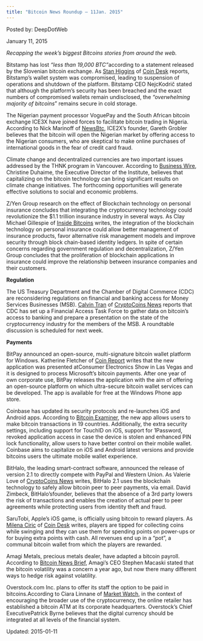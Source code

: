 ```yaml
---
title: "Bitcoin News Roundup – 11Jan. 2015"
---
```


Posted by: DeepDotWeb 

<span>January 11, 2015</span>

<p><em>Recapping the week&#8217;s biggest Bitcoins stories from around the web. </em></p>
<p>Bitstamp has lost <em>“less than 19,000 BTC”</em>according to a statement released by the Slovenian bitcoin exchange. As <a href="http://www.coindesk.com/author/stan-higgins/">Stan Higgins</a> of <a href="http://www.coindesk.com/bitstamp-claims-roughly-19000-btc-lost-hot-wallet-hack/">Coin Desk</a> reports, Bitstamp’s wallet system was compromised, leading to suspension of operations and shutdown of the platform. Bitstamp CEO NejcKodrič stated that although the platform’s security has been breached and the exact numbers of compromised wallets remain undisclosed, the <em>“overwhelming majority of bitcoins</em>” remains secure in cold storage.</p>
<p>The Nigerian payment processor VoguePay and the South African bitcoin exchange ICE3X have joined forces to facilitate bitcoin trading in Nigeria. According to Nick Marinoff of <a href="http://newsbtc.com/2015/01/08/bitcoin-trading-comes-nigeria/">NewsBtc</a>, ICE2X’s founder, Gareth Grobler believes that the bitcoin will open the Nigerian market by offering access to the Nigerian consumers, who are skeptical to make online purchases of international goods in the fear of credit card fraud.</p>
<p>Climate change and decentralized currencies are two important issues addressed by the THNK program in Vancouver. According to <a href="http://www.businesswire.com/news/home/20150108006459/en/Bitcoin-Digital-Currencies-Studied-Carbon-Reduced-Housing#.VLAbwNKUfms">Business Wire</a>, Christine Duhaime, the Executive Director of the Institute, believes that capitalizing on the bitcoin technology can bring significant results on climate change initiatives. The forthcoming opportunities will generate effective solutions to social and economic problems.</p>
<p>Z/Yen Group research on the effect of Blockchain technology on personal insurance concludes that integrating the cryptocurrency technology could revolutionize the $1.1 trillion insurance industry in several ways. As Clay Michael Gillespie of <a href="http://insidebitcoins.com/news/how-blockchain-technology-could-revolutionize-the-1-1-trillion-insurance-industry/28516">Inside Bitcoins</a> writes, the integration of the blockchain technology on personal insurance could allow better management of insurance products, favor alternative risk management models and improve security through block chain-based identity ledgers. In spite of certain concerns regarding government regulation and decentralization, Z/Yen Group concludes that the proliferation of blockchain applications in insurance could improve the relationship between insurance companies and their customers.</p>
<p><strong>Regulation</strong></p>
<p>The US Treasury Department and the Chamber of Digital Commerce (CDC) are reconsidering regulations on financial and banking access for Money Services Businesses (MSB). <a href="https://www.cryptocoinsnews.com/author/calvin-tran/">Calvin Tran</a> of <a href="https://www.cryptocoinsnews.com/regulation-bitcoin-industrys-banking-access-change/">CryptoCoins News</a> reports that CDC has set up a Financial Access Task Force to gather data on bitcoin’s access to banking and prepare a presentation on the state of the cryptocurrency industry for the members of the MSB. A roundtable discussion is scheduled for next week.</p>
<p><strong>Payments</strong></p>
<p>BitPay announced an open-source, multi-signature bitcoin wallet platform for Windows. Katherine Fletcher of <a href="https://coinreport.net/app-news-bitpay-debuts-first-bitcoin-wallet-windows-phone-coinbase-updates-apps/">Coin Report</a> writes that the new application was presented atConsumer Electronics Show in Las Vegas and it is designed to process Microsoft’s bitcoin payments. After one year of own corporate use, BitPay releases the application with the aim of offering an open-source platform on which ultra-secure bitcoin wallet services can be developed. The app is available for free at the Windows Phone app store.</p>
<p>Coinbase has updated its security protocols and re-launches iOS and Android apps. According to <a href="http://bitcoinexaminer.org/coinbase-launches-redesigned-ios-android-app-updated-security-protocols/">Bitcoin Examiner</a>, the new app allows users to make bitcoin transactions in 19 countries. Additionally, the extra security settings, including support for TouchID on iOS, support for 1Password, revoked application access in case the device is stolen and enhanced PIN lock functionality, allow users to have better control on their mobile wallet. Coinbase aims to capitalize on iOS and Android latest versions and provide bitcoins users the ultimate mobile wallet experience.</p>
<p>BitHalo, the leading smart-contract software, announced the release of version 2.1 to directly compete with PayPal and Western Union. As Valerie Love of <a href="https://www.cryptocoinsnews.com/bithalo-releases-version-2-1-compete-head-paypal-western-union/">CryptoCoins News</a> writes, BitHalo 2.1 uses the blockchain technology to safely allow bitcoin peer to peer payments, via email. David Zimbeck, BitHalo’sfounder, believes that the absence of a 3rd party lowers the risk of transactions and enables the creation of actual peer to peer agreements while protecting users from identity theft and fraud.</p>
<p>SaruTobi, Apple’s iOS game, is officially using bitcoin to reward players. As <a href="https://www.coindesk.com/author/milenac/">Milena Ciric</a> of <a href="http://www.coindesk.com/apple-approves-ios-game-tips-players-bitcoin/">Coin Desk</a> writes, players are tipped for collecting coins while swinging and they can use them for spending points on power-ups or for buying extra points with cash. All revenues end up in a “pot”, a communal bitcoin wallet from which the players are rewarded.</p>
<p>Amagi Metals, precious metals dealer, have adapted a bitcoin payroll. According to <a href="http://bitcoinnewsbrief.com/blog/gold-dealer-amagi-metals-now-pays-all-staff-in-bitcoin/">Bitcoin News Brief</a>, Amagi’s CEO Stephen Macaski stated that the bitcoin volatility was a concern a year ago, but now there many different ways to hedge risk against volatility.</p>
<p>Overstock.com Inc. plans to offer its staff the option to be paid in bitcoins.According to Ciara Linnane of <a href="http://www.marketwatch.com/story/overstockcom-to-offer-staff-option-of-being-paid-in-bitcoin-2015-01-09?link=MW_home_latest_news">Market Watch</a>, in the context of encouraging the broader use of the cryptocurrency, the online retailer has established a bitcoin ATM at its corporate headquarters. Overstock’s Chief ExecutivePatrick Byrne believes that the digital currency should be integrated at all levels of the financial system.</p>

Updated: 2015-01-11

